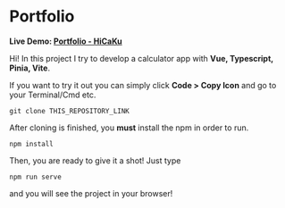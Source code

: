 # Portfolio

**Live Demo: [Portfolio - HiCaKu](https://hicaku.com/)**

Hi! In this project I try to develop a calculator app with **Vue, Typescript, Pinia, Vite**.

If you want to try it out you can simply click **Code > Copy Icon** and go to your Terminal/Cmd etc.

    git clone THIS_REPOSITORY_LINK

After cloning is finished, you **must** install the npm in order to run.

    npm install

Then, you are ready to give it a shot! Just type

    npm run serve

and you will see the project in your browser!
